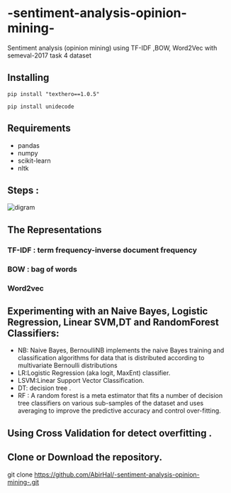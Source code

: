 # -sentiment-analysis-opinion-mining-
Sentiment analysis (opinion mining) using TF-IDF ,BOW, Word2Vec with semeval-2017 task 4 dataset

## Installing
```
pip install "texthero==1.0.5"
```
```
pip install unidecode
```
## Requirements
+ pandas
+ numpy
+ scikit-learn
+ nltk
## Steps :
![digram](https://github.com/user-attachments/assets/ef91d318-f8ed-487a-9601-868406d4b3c1)
 ## The Representations
 ### TF-IDF : term frequency-inverse document frequency
 ### BOW : bag of words
 ### Word2vec 
## Experimenting with an Naive Bayes, Logistic Regression, Linear SVM,DT and RandomForest Classifiers:
+ NB: Naive Bayes, BernoulliNB implements the naive Bayes training and classification algorithms for data that is distributed according to multivariate Bernoulli distributions
+ LR:Logistic Regression (aka logit, MaxEnt) classifier.
+ LSVM:Linear Support Vector Classification.
+ DT: decision tree .
+ RF : A random forest is a meta estimator that fits a number of decision tree classifiers on various sub-samples of the dataset and uses averaging to improve the predictive accuracy and control over-fitting.
## Using  Cross Validation for detect overfitting .
  
## Clone or Download the repository.

git clone  https://github.com/AbirHal/-sentiment-analysis-opinion-mining-.git

  
